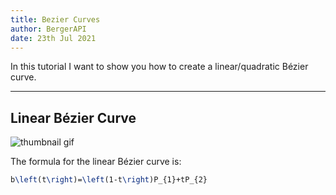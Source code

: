 ```yaml
---
title: Bezier Curves
author: BergerAPI
date: 23th Jul 2021
---
```


In this tutorial I want to show you how to create a linear/quadratic Bézier curve.

---

## Linear Bézier Curve

![thumbnail gif](/img/bezier/linear.gif)

The formula for the linear Bézier curve is:

```latex
b\left(t\right)=\left(1-t\right)P_{1}+tP_{2}
```
